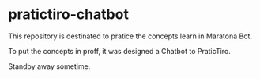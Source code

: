 # pratictiro-chatbot
This repository is destinated to pratice the concepts learn in Maratona Bot.

To put the concepts in proff, it was designed a Chatbot to PraticTiro.

Standby away sometime.
